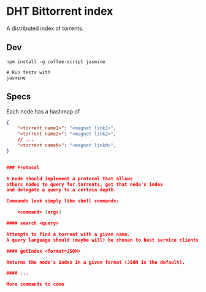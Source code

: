 # DHT Bittorrent index

A distributed index of torrents.

## Dev

	npm install -g coffee-script jasmine

	# Run tests with
	jasmine



## Specs

Each node has a hashmap of
```json
{
	"<torrent name1>": "<magnet link1>",
	"<torrent name2>": "<magnet link2>",
	// ...
	"<torrent nameN>": "<magnet linkN>",
}


### Protocol

A node should implement a protocol that allows
others nodes to query for torrents, get that node's index
and delegate a query to a certain depth.

Commands look simply like shell commands:

	<command> [args]

#### search <query>

Attempts to find a torrent with a given name.
A query language should (maybe will) be chosen to best service clients.

#### getIndex <format=JSON>

Returns the node's index in a given format (JSON is the default).

#### ...

More commands to come